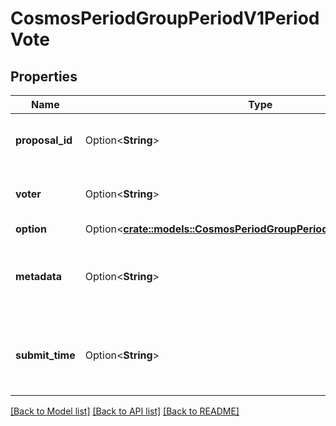 # CosmosPeriodGroupPeriodV1PeriodVote

## Properties

Name | Type | Description | Notes
------------ | ------------- | ------------- | -------------
**proposal_id** | Option<**String**> | proposal is the unique ID of the proposal. | [optional]
**voter** | Option<**String**> | voter is the account address of the voter. | [optional]
**option** | Option<[**crate::models::CosmosPeriodGroupPeriodV1PeriodVoteOption**](cosmos.group.v1.VoteOption.md)> |  | [optional]
**metadata** | Option<**String**> | metadata is any arbitrary metadata to attached to the vote. | [optional]
**submit_time** | Option<**String**> | submit_time is the timestamp when the vote was submitted. | [optional]

[[Back to Model list]](../README.md#documentation-for-models) [[Back to API list]](../README.md#documentation-for-api-endpoints) [[Back to README]](../README.md)


